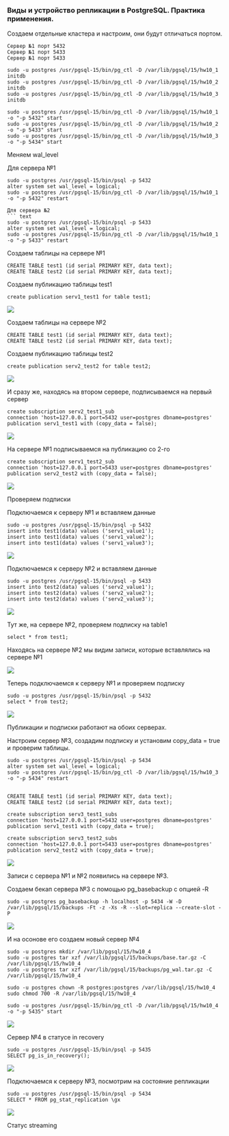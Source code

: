 ### Виды и устройство репликации в PostgreSQL. Практика применения.

Создаем отдельные кластера и настроим, они будут отличаться портом.

``` text
Сервер №1 порт 5432
Сервер №1 порт 5433
Сервер №1 порт 5433
```

``` text
sudo -u postgres /usr/pgsql-15/bin/pg_ctl -D /var/lib/pgsql/15/hw10_1 initdb
sudo -u postgres /usr/pgsql-15/bin/pg_ctl -D /var/lib/pgsql/15/hw10_2 initdb
sudo -u postgres /usr/pgsql-15/bin/pg_ctl -D /var/lib/pgsql/15/hw10_3 initdb

sudo -u postgres /usr/pgsql-15/bin/pg_ctl -D /var/lib/pgsql/15/hw10_1 -o "-p 5432" start
sudo -u postgres /usr/pgsql-15/bin/pg_ctl -D /var/lib/pgsql/15/hw10_2 -o "-p 5433" start
sudo -u postgres /usr/pgsql-15/bin/pg_ctl -D /var/lib/pgsql/15/hw10_3 -o "-p 5434" start
```


Меняем wal_level

Для сервера №1
``` text
sudo -u postgres /usr/pgsql-15/bin/psql -p 5432
alter system set wal_level = logical;
sudo -u postgres /usr/pgsql-15/bin/pg_ctl -D /var/lib/pgsql/15/hw10_1 -o "-p 5432" restart

Для сервера №2
``` text
sudo -u postgres /usr/pgsql-15/bin/psql -p 5433
alter system set wal_level = logical;
sudo -u postgres /usr/pgsql-15/bin/pg_ctl -D /var/lib/pgsql/15/hw10_1 -o "-p 5433" restart
```

Создаем таблицы на сервере №1


``` text
CREATE TABLE test1 (id serial PRIMARY KEY, data text);
CREATE TABLE test2 (id serial PRIMARY KEY, data text);
```

Создаем публикацию таблицы test1

``` text
create publication serv1_test1 for table test1;
```

![](files/1.png)

Создаем таблицы на сервере №2

``` text
CREATE TABLE test1 (id serial PRIMARY KEY, data text);
CREATE TABLE test2 (id serial PRIMARY KEY, data text);
```

Создаем публикацию таблицы test2

``` text
create publication serv2_test2 for table test2;
```
![](files/2.png)

И сразу же, находясь на втором сервере, подписываемся на первый сервер

``` text
create subscription serv2_test1_sub
connection 'host=127.0.0.1 port=5432 user=postgres dbname=postgres'
publication serv1_test1 with (copy_data = false);
```

![](files/3.png)

На сервере №1 подписываемся на публикацию со 2-го

``` text
create subscription serv1_test2_sub
connection 'host=127.0.0.1 port=5433 user=postgres dbname=postgres'
publication serv2_test2 with (copy_data = false);
```
![](files/4.png)

Проверяем подписки

Подключаемся к серверу №1 и вставляем данные

``` text
sudo -u postgres /usr/pgsql-15/bin/psql -p 5432
insert into test1(data) values ('serv1_value1');
insert into test1(data) values ('serv1_value2');
insert into test1(data) values ('serv1_value3');
```

![](files/6.png)


Подключаемся к серверу №2 и вставляем данные

``` text
sudo -u postgres /usr/pgsql-15/bin/psql -p 5433
insert into test2(data) values ('serv2_value1');
insert into test2(data) values ('serv2_value2');
insert into test2(data) values ('serv2_value3');
```

![](files/7.png)

Тут же, на сервере №2, проверяем подписку на table1

``` text
select * from test1;
```
Находясь на сервере №2 мы видим записи, которые вставлялись на сервере №1

![](files/8.png)


Теперь подключаемся к серверу №1 и проверяем подписку

``` text
sudo -u postgres /usr/pgsql-15/bin/psql -p 5432
select * from test2;
```

![](files/9.png)


Публикации и подписки работают на обоих серверах.



Настроим сервер №3, создадим подписку и установим copy_data = true и проверим таблицы.



``` text
sudo -u postgres /usr/pgsql-15/bin/psql -p 5434
alter system set wal_level = logical;
sudo -u postgres /usr/pgsql-15/bin/pg_ctl -D /var/lib/pgsql/15/hw10_3 -o "-p 5434" restart


CREATE TABLE test1 (id serial PRIMARY KEY, data text);
CREATE TABLE test2 (id serial PRIMARY KEY, data text);

create subscription serv3_test1_subs
connection 'host=127.0.0.1 port=5432 user=postgres dbname=postgres'
publication serv1_test1 with (copy_data = true);

create subscription serv3_test2_subs
connection 'host=127.0.0.1 port=5433 user=postgres dbname=postgres'
publication serv2_test2 with (copy_data = true);
```

![](files/10.png)

Записи с сервера №1 и №2 появились на сервере №3.



Создаем бекап сервера №3 с помощью pg_basebackup с опцией -R

``` text
sudo -u postgres pg_basebackup -h localhost -p 5434 -W -D /var/lib/pgsql/15/backups -Ft -z -Xs -R --slot=replica --create-slot -P
```
![](files/11.png)

И на осонове его создаем новый сервер №4

``` text
sudo -u postgres mkdir /var/lib/pgsql/15/hw10_4
sudo -u postgres tar xzf /var/lib/pgsql/15/backups/base.tar.gz -C /var/lib/pgsql/15/hw10_4
sudo -u postgres tar xzf /var/lib/pgsql/15/backups/pg_wal.tar.gz -C /var/lib/pgsql/15/hw10_4

sudo -u postgres chown -R postgres:postgres /var/lib/pgsql/15/hw10_4
sudo chmod 700 -R /var/lib/pgsql/15/hw10_4

sudo -u postgres /usr/pgsql-15/bin/pg_ctl -D /var/lib/pgsql/15/hw10_4 -o "-p 5435" start
```

![](files/12.png)

Сервер №4 в статусе in recovery

``` text
sudo -u postgres /usr/pgsql-15/bin/psql -p 5435
SELECT pg_is_in_recovery();
```
![](files/13.png)

Подключаемся к серверу №3, посмотрим на состояние репликации

``` text
sudo -u postgres /usr/pgsql-15/bin/psql -p 5434
SELECT * FROM pg_stat_replication \gx
```

![](files/14.png)

Статус streaming
